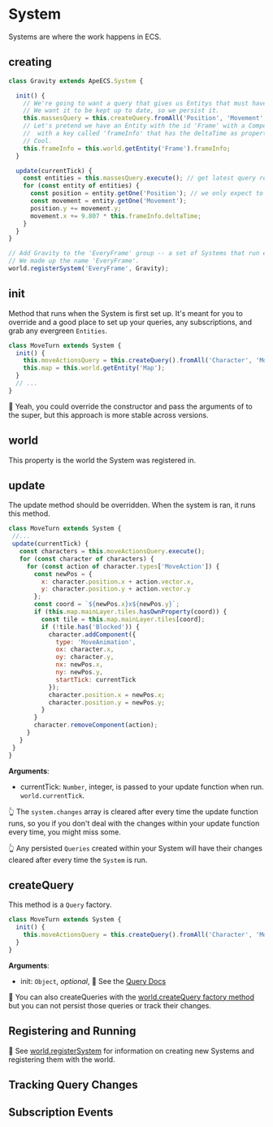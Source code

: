 # System

Systems are where the work happens in ECS.


## creating

```js
class Gravity extends ApeECS.System {

  init() {
    // We're going to want a query that gives us Entitys that must have all of these Components at least.
    // We want it to be kept up to date, so we persist it.
    this.massesQuery = this.createQuery.fromAll('Position', 'Movement', 'Mass').persist();
    // Let's pretend we have an Entity with the id 'Frame' with a Component
    //  with a key called 'frameInfo' that has the deltaTime as property.
    // Cool.
    this.frameInfo = this.world.getEntity('Frame').frameInfo;
  }

  update(currentTick) {
    const entities = this.massesQuery.execute(); // get latest query results
    for (const entity of entities) {
      const position = entity.getOne('Position'); // we only expect to have one of these
      const movement = entity.getOne('Movement');
      position.y += movement.y;
      movement.x += 9.807 * this.frameInfo.deltaTime;
    }
  }
}

// Add Gravity to the 'EveryFrame' group -- a set of Systems that run every rendering frame.
// We made up the name 'EveryFrame'.
world.registerSystem('EveryFrame', Gravity);
```

## init

Method that runs when the System is first set up. It's meant for you to override and a good place to set up your queries, any subscriptions, and grab any evergreen `Entities`.

```js
class MoveTurn extends System {
  init() {
    this.moveActionsQuery = this.createQuery().fromAll('Character', 'MoveAction', 'Position').persist();
    this.map = this.world.getEntity('Map');
  }
  // ...
}
```

💭 Yeah, you could override the constructor and pass the arguments of to the super, but this approach is more stable across versions.

## world

This property is the world the System was registered in.

## update

The update method should be overridden. When the system is ran, it runs this method.

```js
class MoveTurn extends System {
 //...
 update(currentTick) {
   const characters = this.moveActionsQuery.execute();
   for (const character of characters) {
     for (const action of character.types['MoveAction']) {
       const newPos = {
         x: character.position.x + action.vector.x,
         y: character.position.y + action.vector.y
       };
       const coord = `${newPos.x}x${newPos.y}`;
       if (this.map.mainLayer.tiles.hasOwnProperty(coord)) {
         const tile = this.map.mainLayer.tiles[coord];
         if (!tile.has('Blocked')) {
           character.addComponent({
             type: 'MoveAnimation',
             ox: character.x,
             oy: character.y,
             nx: newPos.x,
             ny: newPos.y,
             startTick: currentTick
           });
           character.position.x = newPos.x;
           character.position.y = newPos.y;
         }
       }
       character.removeComponent(action);
     }
   }
 }
}
```

**Arguments**:
* currentTick: `Number`, integer, is passed to your update function when run. `world.currentTick`.

👆 The `system.changes` array is cleared after every time the update function runs, so you if you don't deal with the changes within your update function every time, you might miss some.

👆 Any persisted `Queries` created within your System will have their changes cleared after every time the `System` is run.

## createQuery

This method is a `Query` factory.

```js
class MoveTurn extends System {
  init() {
    this.moveActionsQuery = this.createQuery().fromAll('Character', 'MoveAction', 'Position').persist();
  }
}
```

**Arguments**:
* init: `Object`, _optional_, 👀 See the [Query Docs](./Query.md)

👀 You can also createQueries with the [world.createQuery factory method](./World.md#createquery) but you can not persist those queries or track their changes.

## Registering and Running

👀 See [world.registerSystem](./World.md#registersystem) for information on creating new Systems and registering them with the world.

## Tracking Query Changes

## Subscription Events
